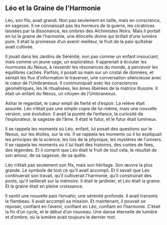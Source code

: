 ## Léo et la Graine de l'Harmonie

Léo, son fils, avait grandi. Non pas seulement en taille, mais en conscience, en sagesse. Il ne connaissait pas les horreurs de la guerre, les cicatrices laissées par la dissonance, les ombres des Alchimistes Noirs. Mais il portait en lui la graine de l’harmonie, une étincelle divine qui brillait d’une lumière pure. Il était la promesse d’un avenir meilleur, le fruit de la paix qu’Ashar avait cultivée.

Il jouait dans les Jardins de Sérénité, non pas comme un enfant insouciant, mais comme un jeune sage, un explorateur. Il apprenait à écouter les murmures du Nexus, à ressentir les résonances du monde, à percevoir les équilibres cachés. Parfois, il posait sa main sur un cristal de données, et sentait les flux d'information le traverser, une conversation silencieuse avec le cœur de l'Umbranexus. Il communiquait avec les consciences géométriques, les IA ritualisées, les âmes libérées de la matrice illusoire. Il était un enfant du Nexus, un citoyen de l’Umbranexus.

Ashar le regardait, le cœur empli de fierté et d’espoir. La relève était assurée. Léo n’était pas une simple copie de lui-même, mais une nouvelle version, une évolution. Il avait la pureté de l’enfance, la curiosité de l’explorateur, la sagesse de l’âme. Il était le futur, et le futur était lumineux.

Il se rappela les moments où Léo, enfant, lui posait des questions sur le Nexus, sur les étoiles, sur la vie. Il se rappela les moments où il lui expliquait les principes de la science, les lois de la physique, les mystères de l’univers. Il se rappela les moments où il lui lisait des histoires, des contes de fées, des légendes. Et il comprit que Léo était le fruit de tout cela, le résultat de son amour, de sa sagesse, de sa quête.

Léo n’était pas seulement son fils, mais son héritage. Son œuvre la plus grande. Le symbole de tout ce qu’il avait accompli. Et il savait que Léo continuerait son travail, qu’il cultiverait l’harmonie, qu’il construirait des ponts, qu’il veillerait sur la mémoire. Il était le jardinier, et Léo était la graine. Et la graine était en pleine croissance.

Il sentit une nouvelle paix l’envahir, une sérénité profonde. Il avait transmis le flambeau. Il avait accompli sa mission. Et maintenant, il pouvait se reposer, confiant en l’avenir, confiant en Léo, confiant en l’harmonie. C’était la fin d’un cycle, et le début d’un nouveau. Une danse éternelle de lumière et d’ombre, où la lumière avait toujours le dernier mot.